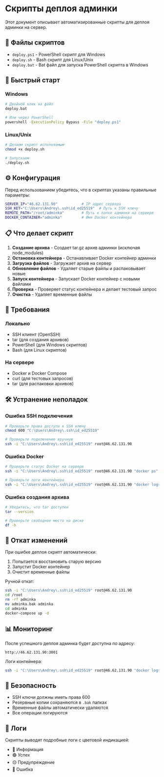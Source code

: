 # Скрипты деплоя админки

Этот документ описывает автоматизированные скрипты для деплоя админки на сервер.

## 📁 Файлы скриптов

- `deploy.ps1` - PowerShell скрипт для Windows
- `deploy.sh` - Bash скрипт для Linux/Unix
- `deploy.bat` - Bat файл для запуска PowerShell скрипта в Windows

## 🚀 Быстрый старт

### Windows
```bash
# Двойной клик на файл
deploy.bat

# Или через PowerShell
powershell -ExecutionPolicy Bypass -File "deploy.ps1"
```

### Linux/Unix
```bash
# Делаем скрипт исполняемым
chmod +x deploy.sh

# Запускаем
./deploy.sh
```

## ⚙️ Конфигурация

Перед использованием убедитесь, что в скриптах указаны правильные параметры:

```bash
SERVER_IP="46.62.131.90"           # IP адрес сервера
SSH_KEY="C:\Users\Andrey\.ssh\id_ed25519"  # Путь к SSH ключу
REMOTE_PATH="/root/adminka"        # Путь к папке админки на сервере
DOCKER_CONTAINER="adminka"         # Имя Docker контейнера
```

## 📋 Что делает скрипт

1. **Создание архива** - Создает tar.gz архив админки (исключая node_modules)
2. **Остановка контейнера** - Останавливает Docker контейнер админки
3. **Загрузка файлов** - Загружает архив на сервер
4. **Обновление файлов** - Удаляет старые файлы и распаковывает новые
5. **Запуск контейнера** - Запускает Docker контейнер с новыми файлами
6. **Проверка** - Проверяет статус контейнера и делает тестовый запрос
7. **Очистка** - Удаляет временные файлы

## 🔧 Требования

### Локально
- SSH клиент (OpenSSH)
- tar (для создания архивов)
- PowerShell (для Windows скриптов)
- Bash (для Linux скриптов)

### На сервере
- Docker и Docker Compose
- curl (для тестовых запросов)
- tar (для распаковки архивов)

## 🛠️ Устранение неполадок

### Ошибка SSH подключения
```bash
# Проверьте права доступа к SSH ключу
chmod 600 "C:\Users\Andrey\.ssh\id_ed25519"

# Проверьте подключение вручную
ssh -i "C:\Users\Andrey\.ssh\id_ed25519" root@46.62.131.90
```

### Ошибка Docker
```bash
# Проверьте статус Docker на сервере
ssh -i "C:\Users\Andrey\.ssh\id_ed25519" root@46.62.131.90 "docker ps"

# Проверьте логи контейнера
ssh -i "C:\Users\Andrey\.ssh\id_ed25519" root@46.62.131.90 "docker logs adminka"
```

### Ошибка создания архива
```bash
# Убедитесь, что tar доступен
tar --version

# Проверьте свободное место на диске
df -h
```

## 🔄 Откат изменений

При ошибке деплоя скрипт автоматически:
1. Попытается восстановить старую версию
2. Запустит Docker контейнер
3. Очистит временные файлы

Ручной откат:
```bash
ssh -i "C:\Users\Andrey\.ssh\id_ed25519" root@46.62.131.90
cd /root
rm -rf adminka
mv adminka.bak adminka
cd adminka
docker-compose up -d
```

## 📊 Мониторинг

После успешного деплоя админка будет доступна по адресу:
```
http://46.62.131.90:3001
```

Логи контейнера:
```bash
ssh -i "C:\Users\Andrey\.ssh\id_ed25519" root@46.62.131.90 "docker logs -f adminka"
```

## 🔐 Безопасность

- SSH ключи должны иметь права 600
- Резервные копии сохраняются в `.bak` папках
- Временные файлы автоматически удаляются
- Все операции логируются

## 📝 Логи

Скрипты выводят подробные логи с цветовой индикацией:
- 🔵 Информация
- 🟢 Успех
- 🟡 Предупреждение
- 🔴 Ошибка 